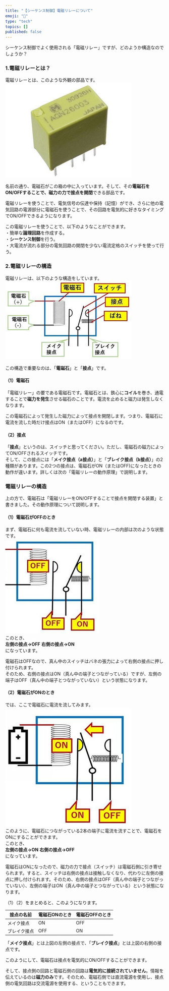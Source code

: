 ```yaml
---
title: "【シーケンス制御】電磁リレーについて"
emoji: "🤖"
type: "tech"
topics: []
published: false
---
```


シーケンス制御でよく使用される「電磁リレー」ですが、どのようか構造なのでしょうか？  
  
### 1.電磁リレーとは？

電磁リレーとは、このような外観の部品です。  
![f:id:pythonjacascript:20181204235859j:plain](/images/ppythonjacascript2018120420181204235859.jpg "f:id:pythonjacascript:20181204235859j:plain")

名前の通り、電磁石がこの箱の中に入っています。そして、その**電磁石をON/OFFすることで、磁力の力で接点を開閉**できる部品です。

電磁リレーを使うことで、電気信号の伝達や保持（記憶）ができ、さらに他の電気回路の電源部分に電磁石を使うことで、その回路を電気的に好きなタイミングでON/OFFできるようになります。

この電磁リレーを使うことで、以下のようなことができます。  
・簡単な**論理回路**を作成する。  
・**シーケンス制御**を行う。  
・大電流が流れる部分の電気回路の開閉を少ない電流定格のスイッチを使って行う。  
  
### 2.電磁リレーの構造

電磁リレーは、以下のような構造をしています。  
![f:id:pythonjacascript:20181208164523j:plain](/images/ppythonjacascript2018120820181208164523.jpg "f:id:pythonjacascript:20181208164523j:plain")

この構造で重要なのは、「**電磁石**」と「**接点**」です。

#### （1）電磁石

「電磁リレー」の要である電磁石です。電磁石とは、鉄心に**コイル**を巻き、通電することで**磁力を発生**させる磁石のことです。電流を止めると磁力は発生しなくなります。

この電磁石によって発生した磁力によって接点を開閉します。つまり、電磁石に電流を流した時だけ接点はON（またはOFF）になるのです。

#### （2）接点

「**接点**」というのは、スイッチと思ってください。ただし、電磁石の磁力によってON/OFFされるスイッチです。  
そして、この接点には「**メイク接点（a接点）**」と「**ブレイク接点（b接点）**」の2種類があります。この2つの接点は、電磁石がON（またはOFF)になったときの動作が違います。詳しくは次の「電磁リレーの動作原理」で説明します。  
  
### 電磁リレーの構造

上の方で、電磁石は「電磁リレーをON/OFFすることで接点を開閉する装置」と書きました。その動作原理について説明します。

#### （1）電磁石がOFFのとき

まず、電磁石に何も電流を流していない時、電磁リレーの内部は次のような状態です。  
![f:id:pythonjacascript:20181208165550j:plain](/images/ppythonjacascript2018120820181208165550.jpg "f:id:pythonjacascript:20181208165550j:plain")  
このとき、  
**左側の接点→OFF** 
**右側の接点→ON**  
になっています。

電磁石はOFFなので、真ん中のスイッチはバネの張力によって右側の接点に押し付けられます。  
そのため、右側の接点はON（真ん中の端子とつながっている）ですが、左側の端子はOFF（真ん中の端子とつながっていない）という状態になります。

#### （2）電磁石がONのとき

では、ここで電磁石に電流を流してみます。  
![f:id:pythonjacascript:20181208165604j:plain](/images/ppythonjacascript2018120820181208165604.jpg "f:id:pythonjacascript:20181208165604j:plain")  
このように、電磁石につながっている2本の端子に電流を流すことで、電磁石をONにすることができます。  
このとき、  
**左側の接点→ON** 
**右側の接点→OFF**  
になっています。

電磁石はONになったので、磁力の力で接点（スイッチ）は電磁石側に引き寄せられます。すると、スイッチは右側の接点は接触しなくなり、代わりに左側の接点に押し付けられます。そのため、右側の接点はOFF（真ん中の端子とつながっていない）、左側の端子はON（真ん中の端子とつながっている）という状態になります。

（1）（2）をまとめると、このようになります。

| 接点の名前  | 電磁石ONのとき | 電磁石OFFのとき |
| ------ | -------- | --------- |
| メイク接点  | ON       | OFF       |
| ブレイク接点 | OFF      | ON        |

「**メイク接点**」とは上図の左側の接点で、「**ブレイク接点**」とは上図の右側の接点です。

  
このようにして、電磁石は接点を電気的にON/OFFすることができます。

そして、接点側の回路と電磁石側の回路は**電気的に接続されていません**。情報を伝えているのは**磁力のみ**です。そのため、電磁石側では直流電源を使用し、接点側の電気回路は交流電源を使用する、ということもできます。